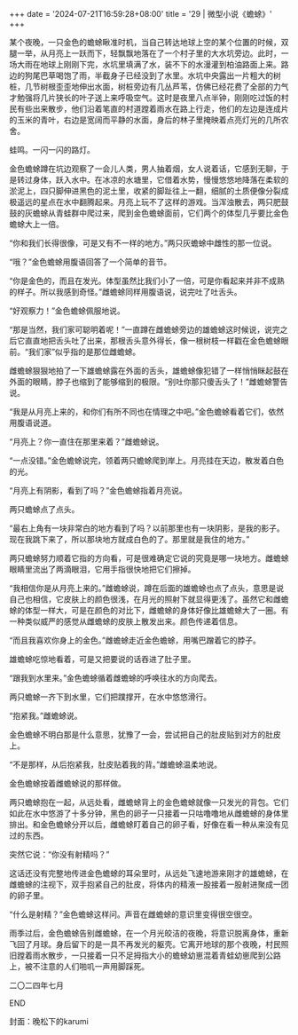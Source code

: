 +++
date = '2024-07-21T16:59:28+08:00'
title = '29 | 微型小说《蟾蜍》'
+++

某个夜晚，一只金色的蟾蜍瞅准时机，当自己转达地球上空的某个位置的时候，双腿一举，从月亮上一跃而下，轻飘飘地落在了一个村子里的大水坑旁边。此时，一场大雨在地球上刚刚下完，水坑里填满了水，装不下的水漫灌到柏油路面上来。路边的狗尾巴草喝饱了雨，半截身子已经没到了水里。水坑中央露出一片粗大的树桩，几节树根歪歪地伸出水面，树桩旁边有几丛芦苇，仿佛已经花费了全部的力气才勉强将几片狭长的叶子送上来呼吸空气。这时是夜里八点半钟，刚刚吃过饭的村民有些出来散步，他们沿着笔直的村道蹚着雨水在路上行走，他们的左边是连成片的玉米的青叶，右边是宽阔而平静的水面，身后的林子里掩映着点亮灯光的几所农舍。

蛙鸣。一闪一闪的路灯。

金色蟾蜍蹲在坑边观察了一会儿人类，男人抽着烟，女人说着话，它感到无聊，于是转过身体，跃入水中。在冰凉的水塘里，它借着水势，慢慢悠悠地降落在柔软的淤泥上，四只脚伸进黑色的泥土里，收紧的脚趾往上一翻，细腻的土质便像分裂成极遥远的星点在水中翻腾起来。月亮上玩不了这样的游戏。当浑浊散去，两只肥鼓鼓的灰蟾蜍从青蛙群中爬过来，爬到金色蟾蜍面前，它们两个的体型几乎要比金色蟾蜍大上一倍。

“你和我们长得很像，可是又有不一样的地方。”两只灰蟾蜍中雌性的那一位说。

“哦？”金色蟾蜍用腹语回答了一个简单的音节。

“你是金色的，而且在发光。体型虽然比我们小了一倍，可是你看起来并非不成熟的样子。所以我感到奇怪。”雌蟾蜍同样用腹语说，说完吐了吐舌头。

“好观察力！”金色蟾蜍佩服地说。

“那是当然，我们家可聪明着呢！”一直蹲在雌蟾蜍旁边的雄蟾蜍这时候说，说完之后它直直地把舌头吐了出来，那根舌头意外得长，像一根树枝一样戳在金色蟾蜍眼前。“我们家”似乎指的是那位雌蟾蜍。

雌蟾蜍狠狠地拍了一下雄蟾蜍露在外面的舌头，雄蟾蜍像犯错了一样悄悄眯起鼓在外面的眼睛，脖子也缩到了能够缩到的极限。“别吐你那只傻舌头了！”雌蟾蜍警告说。

“我是从月亮上来的，和你们有所不同也在情理之中吧。”金色蟾蜍看着它们，依然用腹语说道。

“月亮上？你一直住在那里来着？”雌蟾蜍说。

“一点没错。”金色蟾蜍说完，领着两只蟾蜍爬到岸上。月亮挂在天边，散发着白色的光。

“月亮上有阴影，看到了吗？”金色蟾蜍指着月亮说。

两只蟾蜍点了点头。

“最右上角有一块非常白的地方看到了吗？以前那里也有一块阴影，是我的影子。现在我跳下来了，所以那块地方就成白色的了。那里就是我住的地方。”

两只蟾蜍努力顺着它指的方向看，可是很难确定它说的究竟是哪一块地方。雌蟾蜍眼睛里流出了两滴眼泪，它用手指很快地把它们擦掉。

“我相信你是从月亮上来的。”雌蟾蜍说，蹲在后面的雄蟾蜍也点了点头，意思是说自己也相信，它皮肤上的颜色很浅，在月光的照射下就显得更浅了。虽然它和雌蟾蜍的体型一样大，可是在颜色的对比下，雌蟾蜍的身体好像比雄蟾蜍大了一圈。有一种类似威严的感觉从雌蟾蜍的皮肤上散发出来。颜色传递着信息。

“而且我喜欢你身上的金色。”雌蟾蜍走近金色蟾蜍，用嘴巴蹭着它的脖子。

雄蟾蜍吃惊地看着，可是又把要说的话吞进了肚子里。

“跟我到水里来。”金色蟾蜍循着雌蟾蜍的呼唤往水的方向爬去。

两只蟾蜍一齐下到水里，它们把蹼撑开，在水中悠悠滑行。

“抱紧我。”雌蟾蜍说。

金色蟾蜍不明白那是什么意思，犹豫了一会，尝试把自己的肚皮贴到对方的肚皮上。

“不是那样，从后抱紧我，肚皮贴着我的背。”雌蟾蜍温柔地说。

金色蟾蜍按着雌蟾蜍说的那样做。

两只蟾蜍抱在一起，从远处看，雌蟾蜍背上的金色蟾蜍就像一只发光的背包。它们如此在水中悠游了十多分钟，黑色的卵子一只接着一只咕噜噜地从雌蟾蜍的身体里排出。和金色蟾蜍分开以后，雌蟾蜍盯着自己的卵子看，好像在看一种从来没有见过的东西。

突然它说：“你没有射精吗？”

这话还没有完整地传进金色蟾蜍的耳朵里时，从远处飞速地游来刚才的雄蟾蜍，在雌蟾蜍的注视下，双手抱紧自己的肚皮，将体内的精液一股接着一股射进聚成一团的卵子里。

“什么是射精？”金色蟾蜍这样问。声音在雌蟾蜍的意识里变得很空很空。



雨季过后，金色蟾蜍告别雌蟾蜍，在一个月光皎洁的夜晚，将意识脱离身体，重新飞回了月球。身后留下的是一具不再发光的躯壳。它离开地球的那个夜晚，村民照旧蹚着雨水散步，一只接着一只不足拇指大小的蟾蜍幼崽混着青蛙幼崽爬到公路上，被不注意的人们啪叽一声用脚踩死。

二〇二四年七月

END

封面：晚松下的karumi




